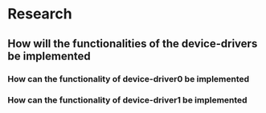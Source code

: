 # Research

## How will the functionalities of the device-drivers be implemented

### How can the functionality of device-driver0 be implemented

### How can the functionality of device-driver1 be implemented
